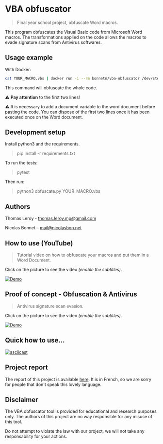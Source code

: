 # VBA obfuscator
> Final year school project, obfuscate Word macros.

This program obfuscates the Visual Basic code from Microsoft Word macros. 
The transformations applied on the code allows the macros to evade signature scans from Antivirus softwares.

## Usage example

With Docker:

```sh 
cat YOUR_MACRO.vbs | docker run -i --rm bonnetn/vba-obfuscator /dev/stdin
```

This command will obfuscate the whole code. 

:warning: **Pay attention** to the first two lines! 

:warning: It is necessary to add a document variable to the word document before pasting the code.
You can dispose of the first two lines once it has been executed once on the Word document.

## Development setup

Install python3 and the requirements.

> pip install -r requirements.txt

To run the tests:
> pytest

Then run:
> python3 obfuscate.py YOUR_MACRO.vbs
## Authors

Thomas Leroy - thomas.leroy.mp@gmail.com

Nicolas Bonnet – mail@nicolasbon.net

## How to use (YouTube)
> Tutorial video on how to obfuscate your macros and put them in a Word Document.

Click on the picture to see the video *(enable the subtitles)*.

[![Demo](https://img.youtube.com/vi/L0DlPOLx2k0/0.jpg)](https://www.youtube.com/watch?v=L0DlPOLx2k0)

## Proof of concept - Obfuscation & Antivirus

> Antivirus signature scan evasion.

Click on the picture to see the video *(enable the subtitles)*.

[![Demo](https://img.youtube.com/vi/6Yk0ka5v74I/0.jpg)](https://www.youtube.com/watch?v=6Yk0ka5v74I)

## Quick how to use...

[![asciicast](https://asciinema.org/a/5Ptyf5oNGT7xtkZZvnqNDHMml.svg)](https://asciinema.org/a/5Ptyf5oNGT7xtkZZvnqNDHMml)

## Project report

The report of this project is available [here](https://www.thole.fr/files/2019-02-10/Report.pdf).
It is in French, so we are sorry for people that don't speak this lovely language.

## Disclaimer
The VBA obfuscator tool is provided for educational and research purposes only. 
The authors of this project are no way responsible for any misuse of this tool.

Do not attempt to violate the law with our project, we will not take any responsability for your actions.

